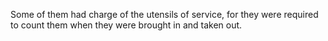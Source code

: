 Some of them had charge of the utensils of service, for they were required to count them when they were brought in and taken out.
